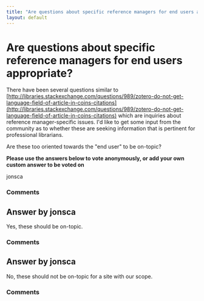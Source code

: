 ```yaml
---
title: "Are questions about specific reference managers for end users appropriate?"
layout: default
---
```

Are questions about specific reference managers for end users appropriate?
=====================
There have been several questions similar to
[http://libraries.stackexchange.com/questions/989/zotero-do-not-get-language-field-of-article-in-coins-citations](http://libraries.stackexchange.com/questions/989/zotero-do-not-get-language-field-of-article-in-coins-citations)
which are inquiries about reference manager-specific issues. I'd like to
get some input from the community as to whether these are seeking
information that is pertinent for professional librarians.

Are these too oriented towards the "end user" to be on-topic?

**Please use the answers below to vote anonymously, or add your own
custom answer to be voted on**

jonsca

### Comments ###


Answer by jonsca
----------------
Yes, these should be on-topic.

### Comments ###

Answer by jonsca
----------------
No, these should not be on-topic for a site with our scope.

### Comments ###


